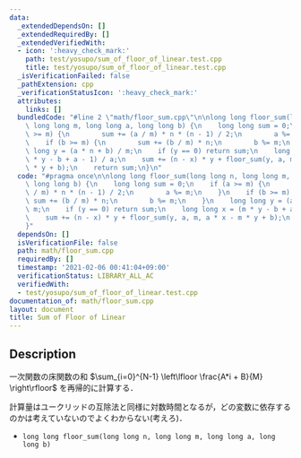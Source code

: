 ```yaml
---
data:
  _extendedDependsOn: []
  _extendedRequiredBy: []
  _extendedVerifiedWith:
  - icon: ':heavy_check_mark:'
    path: test/yosupo/sum_of_floor_of_linear.test.cpp
    title: test/yosupo/sum_of_floor_of_linear.test.cpp
  _isVerificationFailed: false
  _pathExtension: cpp
  _verificationStatusIcon: ':heavy_check_mark:'
  attributes:
    links: []
  bundledCode: "#line 2 \"math/floor_sum.cpp\"\n\nlong long floor_sum(long long n,\
    \ long long m, long long a, long long b) {\n    long long sum = 0;\n    if (a\
    \ >= m) {\n        sum += (a / m) * n * (n - 1) / 2;\n        a %= m;\n    }\n\
    \    if (b >= m) {\n        sum += (b / m) * n;\n        b %= m;\n    }\n    long\
    \ long y = (a * n + b) / m;\n    if (y == 0) return sum;\n    long long x = (m\
    \ * y - b + a - 1) / a;\n    sum += (n - x) * y + floor_sum(y, a, m, a * x - m\
    \ * y + b);\n    return sum;\n}\n"
  code: "#pragma once\n\nlong long floor_sum(long long n, long long m, long long a,\
    \ long long b) {\n    long long sum = 0;\n    if (a >= m) {\n        sum += (a\
    \ / m) * n * (n - 1) / 2;\n        a %= m;\n    }\n    if (b >= m) {\n       \
    \ sum += (b / m) * n;\n        b %= m;\n    }\n    long long y = (a * n + b) /\
    \ m;\n    if (y == 0) return sum;\n    long long x = (m * y - b + a - 1) / a;\n\
    \    sum += (n - x) * y + floor_sum(y, a, m, a * x - m * y + b);\n    return sum;\n\
    }"
  dependsOn: []
  isVerificationFile: false
  path: math/floor_sum.cpp
  requiredBy: []
  timestamp: '2021-02-06 00:41:04+09:00'
  verificationStatus: LIBRARY_ALL_AC
  verifiedWith:
  - test/yosupo/sum_of_floor_of_linear.test.cpp
documentation_of: math/floor_sum.cpp
layout: document
title: Sum of Floor of Linear
---
```


## Description

一次関数の床関数の和 $\sum_{i=0}^{N-1} \left\lfloor \frac{A*i + B}{M} \right\rfloor$ を再帰的に計算する．

計算量はユークリッドの互除法と同様に対数時間となるが，どの変数に依存するのかは考えていないのでよくわからない(考えろ)．

- `long long floor_sum(long long n, long long m, long long a, long long b)`